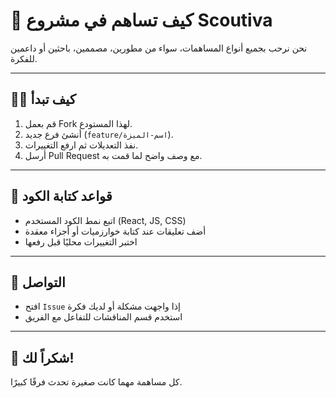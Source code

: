 # 🤝 كيف تساهم في مشروع Scoutiva

نحن نرحب بجميع أنواع المساهمات، سواء من مطورين، مصممين، باحثين أو داعمين للفكرة.

---

## 🧑‍💻 كيف تبدأ
1. قم بعمل Fork لهذا المستودع.
2. أنشئ فرع جديد (`feature/اسم-الميزة`).
3. نفذ التعديلات ثم ارفع التغييرات.
4. أرسل Pull Request مع وصف واضح لما قمت به.

---

## 🧱 قواعد كتابة الكود
- اتبع نمط الكود المستخدم (React, JS, CSS)
- أضف تعليقات عند كتابة خوارزميات أو أجزاء معقدة
- اختبر التغييرات محليًا قبل رفعها

---

## 💬 التواصل
- افتح `Issue` إذا واجهت مشكلة أو لديك فكرة
- استخدم قسم المناقشات للتفاعل مع الفريق

---

## 🙌 شكراً لك!
كل مساهمة مهما كانت صغيرة تحدث فرقًا كبيرًا.  
